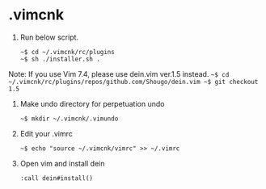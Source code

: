 # .vimcnk

1. Run below script.
     ```
     ~$ cd ~/.vimcnk/rc/plugins
     ~$ sh ./installer.sh .
     ```
Note: If you use Vim 7.4, please use dein.vim ver.1.5 instead.
     ```
     ~$ cd ~/.vimcnk/rc/plugins/repos/github.com/Shougo/dein.vim
     ~$ git checkout 1.5
     ```
1. Make undo directory for perpetuation undo
     ```
     ~$ mkdir ~/.vimcnk/.vimundo
     ```
1. Edit your .vimrc
	```
	~$ echo "source ~/.vimcnk/vimrc" >> ~/.vimrc
	```
1. Open vim and install dein

    ```vim
    :call dein#install()
    ```

